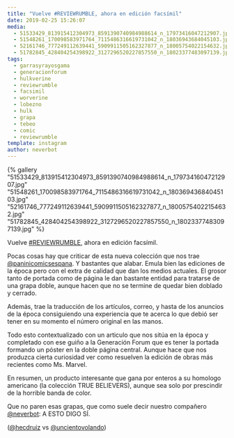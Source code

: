 ```yaml
---
title: "Vuelve #REVIEWRUMBLE, ahora en edición facsímil"
date: 2019-02-25 15:26:07
media: 
  - 51533429_813915412304973_8591390740984988614_n_17973416047212907.jpg
  - 51548261_170098583971764_7115486316619731042_n_18036943684045103.jpg
  - 52161746_777249112639441_5909911505162327877_n_18005754022154632.jpg
  - 51782845_428404254398922_3127296520227857550_n_18023377483097139.jpg
tags: 
  - garrasyrayosgama
  - generacionforum
  - hulkverine
  - reviewrumble
  - facsimil
  - worverine
  - lobezno
  - hulk
  - grapa
  - tebeo
  - comic
  - reviewrumble
template: instagram
author: neverbot
---
```


{% gallery "51533429_813915412304973_8591390740984988614_n_17973416047212907.jpg" "51548261_170098583971764_7115486316619731042_n_18036943684045103.jpg" "52161746_777249112639441_5909911505162327877_n_18005754022154632.jpg" "51782845_428404254398922_3127296520227857550_n_18023377483097139.jpg" %}

Vuelve [#REVIEWRUMBLE](/etiquetas/reviewrumble), ahora en edición facsímil.

Pocas cosas hay que criticar de esta nueva colección que nos trae [@paninicomicsespana](https://instagram.com/paninicomicsespana). Y bastantes que alabar. Emula bien las ediciones de la época pero con el extra de calidad que dan los medios actuales. El grosor tanto de portada como de página le dan bastante entidad para tratarse de una grapa doble, aunque hacen que no se termine de quedar bien doblado y cerrado.

Además, trae la traducción de los artículos, correo, y hasta de los anuncios de la época consiguiendo una experiencia que te acerca lo que debió ser tener en su momento el número original en las manos.

Todo esto contextualizado con un articulo que nos sitúa en la época y completado con ese guiño a la Generación Forum que es tener la portada formando un póster en la doble página central. Aunque hace que nos produzca cierta curiosidad ver como resuelven la edición de obras más recientes como Ms. Marvel.

En resumen, un producto interesante que gana por enteros a su homologo americano (la colección TRUE BELIEVERS), aunque sea solo por prescindir de la horrible banda de color.

Que no paren esas grapas, que como suele decir nuestro compañero [@neverbot](https://instagram.com/neverbot): A ESTO DIGO SÍ.

([@hecdruiz](https://instagram.com/hecdruiz) vs [@uncientovolando](https://instagram.com/uncientovolando))
